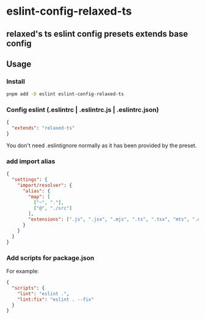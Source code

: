 # eslint-config-relaxed-ts

## relaxed's ts eslint config presets extends base config

## Usage

### Install

```bash
pnpm add -D eslint eslint-config-relaxed-ts
```

### Config eslint (.eslintrc | .eslintrc.js | .eslintrc.json)

```json
{
  "extends": "relaxed-ts"
}
```

You don't need .eslintignore normally as it has been provided by the preset.

### add import alias

```json
{
  "settings": {
    "import/resolver": {
      "alias": {
        "map": [
          ["~", "."],
          ["@", "./src"]
        ],
        "extensions": [".js", ".jsx", ".mjs", ".ts", ".tsx", "mts", ".d.ts"]
      }
    }
  }
}
```

### Add scripts for package.json

For example:

```json
{
  "scripts": {
    "lint": "eslint .",
    "lint:fix": "eslint . --fix"
  }
}
```
